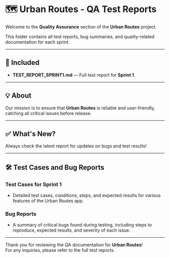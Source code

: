 # 🗺️ Urban Routes - QA Test Reports

Welcome to the **Quality Assurance** section of the **Urban Routes** project.

This folder contains all test reports, bug summaries, and quality-related documentation for each sprint.

---

## 📄 Included

- **TEST_REPORT_SPRINT1.md** — Full test report for **Sprint 1**.

---

## 💡 About

Our mission is to ensure that **Urban Routes** is reliable and user-friendly, catching all critical issues before release.

---

## ✅ What's New?

Always check the latest report for updates on bugs and test results!

---

## 🛠️ Test Cases and Bug Reports

### Test Cases for Sprint 1
- Detailed test cases, conditions, steps, and expected results for various features of the Urban Routes app.

### Bug Reports
- A summary of critical bugs found during testing, including steps to reproduce, expected results, and severity of each issue.

---

Thank you for reviewing the QA documentation for **Urban Routes**!  
For any inquiries, please refer to the full test reports.
